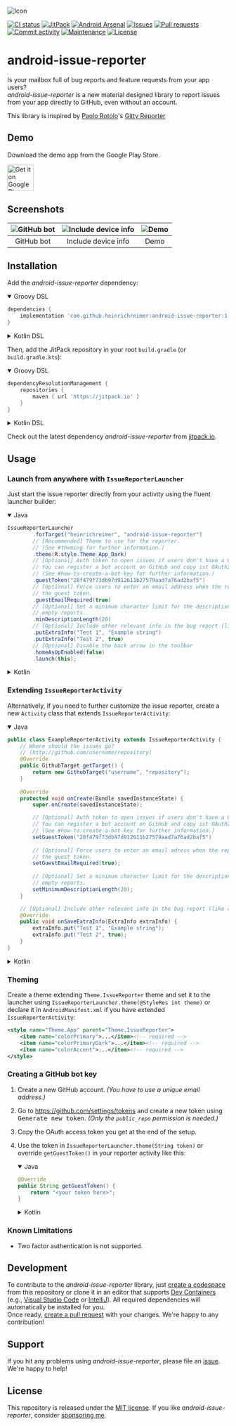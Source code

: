 ![Icon](http://i.imgur.com/CoPArlm.png)

[![CI status](https://img.shields.io/github/actions/workflow/status/heinrichreimer/android-issue-reporter/ci.yml?branch=master&style=flat-square)](https://github.com/heinrichreimer/android-issue-reporter/actions/workflows/ci.yml)
[![JitPack](https://img.shields.io/jitpack/version/com.github.heinrichreimer/android-issue-reporter?label=JitPack&style=flat-square)](https://jitpack.io/#com.github.heinrichreimer/android-issue-reporter)
[![Android Arsenal](https://img.shields.io/badge/Android%20Arsenal-android--issue--reporter-blue.svg?style=flat-square)](https://android-arsenal.com/details/1/3413)
[![Issues](https://img.shields.io/github/issues/heinrichreimer/android-issue-reporter?style=flat-square)](https://github.com/heinrichreimer/android-issue-reporter/issues)
[![Pull requests](https://img.shields.io/github/issues-pr/heinrichreimer/android-issue-reporter?style=flat-square)](https://github.com/heinrichreimer/android-issue-reporter/pulls)
[![Commit activity](https://img.shields.io/github/commit-activity/m/heinrichreimer/android-issue-reporter?style=flat-square)](https://github.com/heinrichreimer/android-issue-reporter/commits)
[![Maintenance](https://img.shields.io/maintenance/yes/2024?style=flat-square)](https://github.com/heinrichreimer/android-issue-reporter/graphs/contributors)
[![License](https://img.shields.io/github/license/heinrichreimer/android-issue-reporter?style=flat-square)](LICENSE)

# android-issue-reporter

Is your mailbox full of bug reports and feature requests from your app users? \
_android-issue-reporter_ is a new material designed library to report issues from your app directly to GitHub, even without an account.

This library is inspired by [Paolo Rotolo](https://github.com/PaoloRotolo)'s [Gitty Reporter](https://github.com/PaoloRotolo/GittyReporter)

## Demo

Download the demo app from the Google Play Store.

<a href="https://play.google.com/store/apps/details?id=com.heinrichreimersoftware.androidissuereporter.example">
	<img alt="Get it on Google Play" src="https://play.google.com/intl/en_us/badges/images/generic/en-play-badge.png" height="60" />
</a>

## Screenshots

| ![GitHub bot](http://i.imgur.com/ADkPQMo.png) | ![Include device info](http://i.imgur.com/fcFmJ5E.png) | ![Demo](http://i.imgur.com/dJYonBW.png) |
|:-:|:-:|:-:|
| GitHub bot | Include device info | Demo |

## Installation

Add the _android-issue-reporter_ dependency:

<details open><summary>Groovy DSL</summary>

```gradle
dependencies {
    implementation 'com.github.heinrichreimer:android-issue-reporter:1.4.2'
}
```

</details>

<details><summary>Kotlin DSL</summary>

```kotlin
dependencies {
    implementation("com.github.heinrichreimer:android-issue-reporter:1.4.2")
}
```

</details>

Then, add the JitPack repository in your root `build.gradle` (or `build.gradle.kts`):

<details open><summary>Groovy DSL</summary>

```gradle
dependencyResolutionManagement {
    repositories {
        maven { url 'https://jitpack.io' }
    }
}
```

</details>

<details><summary>Kotlin DSL</summary>

```kotlin
dependencyResolutionManagement {
    repositories {
        maven(url = "https://jitpack.io")
    }
}
```

</details>

Check out the latest dependency _android-issue-reporter_ from [jitpack.io](https://jitpack.io/#com.github.heinrichreimer/android-issue-reporter).

## Usage

### Launch from anywhere with `IssueReporterLauncher`

Just start the issue reporter directly from your activity using the fluent launcher builder:

<details open><summary>Java</summary>

```java
IssueReporterLauncher
        .forTarget("heinrichreimer", "android-issue-reporter")
        // [Recommended] Theme to use for the reporter. 
        // (See #theming for further information.)
        .theme(R.style.Theme_App_Dark)
        // [Optional] Auth token to open issues if users don't have a GitHub account
        // You can register a bot account on GitHub and copy ist OAuth2 token here.
        // (See #how-to-create-a-bot-key for further information.)
        .guestToken("28f479f73db97d912611b27579aad7a76ad2baf5")
        // [Optional] Force users to enter an email address when the report is sent using
        // the guest token.
        .guestEmailRequired(true)
        // [Optional] Set a minimum character limit for the description to filter out
        // empty reports.
        .minDescriptionLength(20)
        // [Optional] Include other relevant info in the bug report (like custom variables)
        .putExtraInfo("Test 1", "Example string")
        .putExtraInfo("Test 2", true)
        // [Optional] Disable the back arrow in the toolbar
        .homeAsUpEnabled(false)
        .launch(this);
```

</details>

<details><summary>Kotlin</summary>

```kotlin
IssueReporterLauncher
        .forTarget("heinrichreimer", "android-issue-reporter")
        // [Recommended] Theme to use for the reporter. 
        // (See #theming for further information.)
        .theme(R.style.Theme_App_Dark)
        // [Optional] Auth token to open issues if users don't have a GitHub account
        // You can register a bot account on GitHub and copy ist OAuth2 token here.
        // (See #how-to-create-a-bot-key for further information.)
        .guestToken("28f479f73db97d912611b27579aad7a76ad2baf5")
        // [Optional] Force users to enter an email address when the report is sent using
        // the guest token.
        .guestEmailRequired(true)
        // [Optional] Set a minimum character limit for the description to filter out
        // empty reports.
        .minDescriptionLength(20)
        // [Optional] Include other relevant info in the bug report (like custom variables)
        .putExtraInfo("Test 1", "Example string")
        .putExtraInfo("Test 2", true)
        // [Optional] Disable the back arrow in the toolbar
        .homeAsUpEnabled(false)
        .launch(this)

```

</details>

### Extending `IssueReporterActivity`

Alternatively, if you need to further customize the issue reporter, create a new `Activity` class that extends `IssueReporterActivity`:

<details open><summary>Java</summary>

```java
public class ExampleReporterActivity extends IssueReporterActivity {
    // Where should the issues go?
    // (http://github.com/username/repository)
    @Override
    public GithubTarget getTarget() {
        return new GithubTarget("username", "repository");
    }
    
    @Override
    protected void onCreate(Bundle savedInstanceState) {
        super.onCreate(savedInstanceState);

        // [Optional] Auth token to open issues if users don't have a GitHub account
        // You can register a bot account on GitHub and copy ist OAuth2 token here.
        // (See #how-to-create-a-bot-key for further information.)
        setGuestToken("28f479f73db97d912611b27579aad7a76ad2baf5")
        
        // [Optional] Force users to enter an email adress when the report is sent using
        // the guest token.
        setGuestEmailRequired(true);
        
        // [Optional] Set a minimum character limit for the description to filter out
        // empty reports.
        setMinimumDescriptionLength(20);
    }

    // [Optional] Include other relevant info in the bug report (like custom variables)
    @Override
    public void onSaveExtraInfo(ExtraInfo extraInfo) {
        extraInfo.put("Test 1", "Example string");
        extraInfo.put("Test 2", true);
    }
}
```

</details>

<details><summary>Kotlin</summary>

```kotlin
class ExampleReporterActivity : IssueReporterActivity() {
    // Where should the issues go?
    // (http://github.com/username/repository)
    override fun getTarget(): GithubTarget {
        return GithubTarget("username", "repository")
    }
    
    override fun onCreate(savedInstanceState: Bundle?) {
        super.onCreate(savedInstanceState)

        // [Optional] Auth token to open issues if users don't have a GitHub account
        // You can register a bot account on GitHub and copy ist OAuth2 token here.
        // (See #how-to-create-a-bot-key for further information.)
        setGuestToken("28f479f73db97d912611b27579aad7a76ad2baf5")
        
        // [Optional] Force users to enter an email adress when the report is sent using
        // the guest token.
        setGuestEmailRequired(true)
        
        // [Optional] Set a minimum character limit for the description to filter out
        // empty reports.
        setMinimumDescriptionLength(20)
    }

    // [Optional] Include other relevant info in the bug report (like custom variables)
    override fun onSaveExtraInfo(extraInfo: ExtraInfo) {
        extraInfo.put("Test 1", "Example string")
        extraInfo.put("Test 2", true)
    }
}
```

</details>

### Theming
Create a theme extending `Theme.IssueReporter` theme and set it to the launcher using `IssueReporterLauncher.theme(@StyleRes int theme)` or declare it in `AndroidManifest.xml` if you have extended `IssueReporterActivity`:

```xml
<style name="Theme.App" parent="Theme.IssueReporter">
    <item name="colorPrimary">...</item><!-- required -->
    <item name="colorPrimaryDark">...</item><!-- required -->
    <item name="colorAccent">...</item><!-- required -->
</style>
```

### Creating a GitHub bot key

1.  Create a new GitHub account. _(You have to use a unique email address.)_

2.  Go to https://github.com/settings/tokens and create a new token using <kbd>Generate new token</kbd>. _(Only the `public_repo` permission is needed.)_

3.  Copy the OAuth access token you get at the end of the setup.

4.  Use the token in `IssueReporterLauncher.theme(String token)` or override `getGuestToken()` in your reporter activity like this:
    
    <details open><summary>Java</summary>

    ```java
    @Override
    public String getGuestToken() {
        return "<your token here>";
    }
    ```
    
    </details>
    
    <details><summary>Kotlin</summary>
    
    ```kotlin
    override fun getGuestToken(): String {
        return "<your token here>"
    }
    ```
    
    </details>

### Known Limitations
- Two factor authentication is not supported.

## Development

To contribute to the _android-issue-reporter_ library, just [create a codespace](https://codespaces.new/heinrichreimer/android-issue-reporter) from this repository or clone it in an editor that supports [Dev Containers](https://containers.dev/) (e.g., [Visual Studio Code](https://code.visualstudio.com/learn/develop-cloud/containers) or [IntelliJ](https://www.jetbrains.com/help/idea/connect-to-devcontainer.html)).
All required dependencies will automatically be installed for you. \
Once ready, [create a pull request](https://github.com/heinrichreimer/android-issue-reporter/compare) with your changes. We're happy to any contribution!

## Support

If you hit any problems using _android-issue-reporter_, please file an [issue](https://github.com/heinrichreimer/android-issue-reporter/issues). We're happy to help!

## License

This repository is released under the [MIT license](LICENSE).
If you like _android-issue-reporter_, consider [sponsoring me](https://github.com/sponsors/heinrichreimer).
